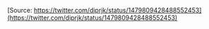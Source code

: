 [Source: https://twitter.com/diprjk/status/1479809428488552453](https://twitter.com/diprjk/status/1479809428488552453)